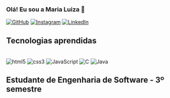 
### Olá! Eu sou a Maria Luiza 🤗

[![GitHub](https://img.shields.io/badge/GitHub-100000?style=for-the-badge&logo=github&logoColor=white)](https://github.com/marialuiza1324)
[![Instagram](https://img.shields.io/badge/Instagram-E4405F?style=for-the-badge&logo=instagram&logoColor=white)](https://www.instagram.com/marialuh_nery?utm_source=ig_web_button_share_sheet&igsh=ZDNlZDc0MzIxNw==)
[![LinkedIn](https://img.shields.io/badge/LinkedIn-0077B5?style=for-the-badge&logo=linkedin&logoColor=white)](www.linkedin.com/in/maria-luiza-nery-pinto-87a024299)

## Tecnologias aprendidas

<div style="display: inline_block"><br/>
    <img align="center" alt="html5" src="https://img.shields.io/badge/HTML5-E34F26?style=for-the-badge&logo=html5&logoColor=white" />
    <img align="center" alt="css3" src="https://img.shields.io/badge/CSS3-1572B6?style=for-the-badge&logo=css3&logoColor=white" />
    <img align="center" alt="JavaScript" src="https://img.shields.io/badge/JavaScript-323330?style=for-the-badge&logo=javascript&logoColor=F7DF1E" />
    <img align="center" alt="C" src="https://img.shields.io/badge/C-00599C?style=for-the-badge&logo=c&logoColor=white" />
    <img align="center" alt="Java" src="https://img.shields.io/badge/Java-ED8B00?style=for-the-badge&logo=openjdk&logoColor=white" />
</div>

## Estudante de Engenharia de Software - 3º semestre
